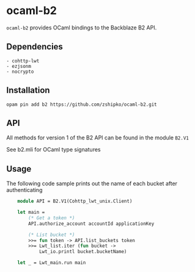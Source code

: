 # ocaml-b2

`ocaml-b2` provides OCaml bindings to the Backblaze B2 API.

## Dependencies

    - cohttp-lwt
    - ezjsonm
    - nocrypto

## Installation

    opam pin add b2 https://github.com/zshipko/ocaml-b2.git

## API

All  methods for version 1 of the B2 API can be found in the module `B2.V1`

See b2.mli for OCaml type signatures

## Usage

The following code sample prints out the name of each bucket after authenticating

```ocaml
    module API = B2.V1(Cohttp_lwt_unix.Client)

    let main =
        (* Get a token *)
        API.authorize_account accountId applicationKey

        (* List bucket *)
        >>= fun token -> API.list_buckets token
        >>= Lwt_list.iter (fun bucket ->
            Lwt_io.printl bucket.bucketName)

    let _ = Lwt_main.run main
```


